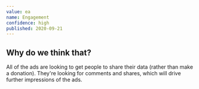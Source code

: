 ```yaml
---
value: ea
name: Engagement
confidence: high
published: 2020-09-21
---
```


## Why do we think that?

All of the ads are looking to get people to share their data (rather than make a donation). They're looking for comments and shares, which will drive further impressions of the ads.
